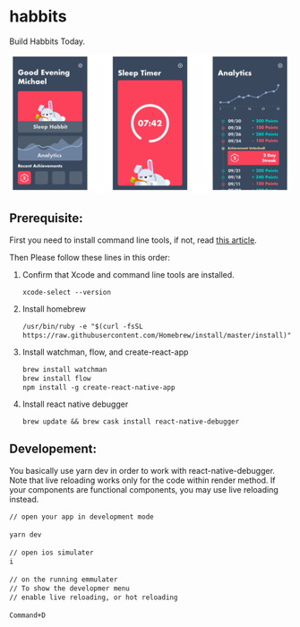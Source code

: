 # habbits
Build Habbits Today.

![Habbits](./src/images/readme/readme.png)



## Prerequisite:
First you need to install command line tools, if not, read [this article](http://railsapps.github.io/xcode-command-line-tools.html).

Then Please follow these lines in this order:


1. Confirm that Xcode and command line tools are installed.
    ```
    xcode-select --version
    ```


2. Install homebrew
    ```
    /usr/bin/ruby -e "$(curl -fsSL https://raw.githubusercontent.com/Homebrew/install/master/install)"
    ```
3. Install watchman, flow, and create-react-app
    ```
    brew install watchman
    brew install flow
    npm install -g create-react-native-app
    ```

4. Install react native debugger

    ```
    brew update && brew cask install react-native-debugger
    ```

## Developement:

You basically use yarn dev in order to work with react-native-debugger.
Note that live reloading works only for the code within render method.
If your components are functional components, you may use live reloading instead.

    // open your app in development mode

    yarn dev

    // open ios simulater
    i

    // on the running emmulater
    // To show the developmer menu
    // enable live reloading, or hot reloading

    Command+D
